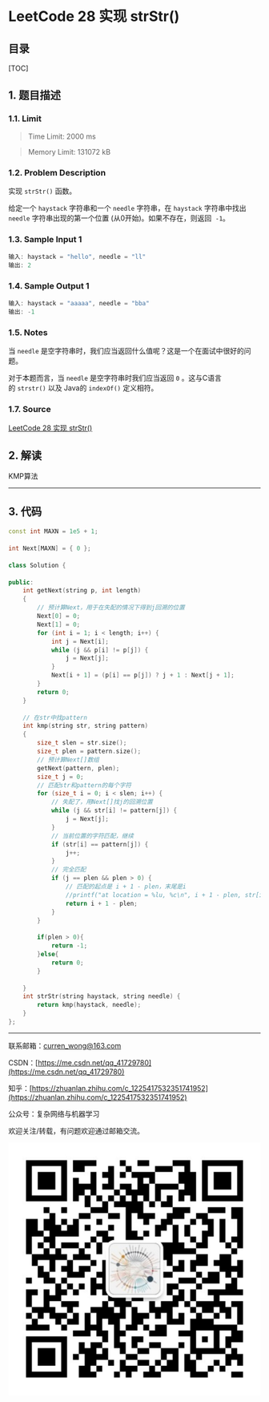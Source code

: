 LeetCode 28 实现 strStr()
===

目录
---

[TOC]

## 1. 题目描述

### 1.1. Limit

>Time Limit: 2000 ms

>Memory Limit: 131072 kB

### 1.2. Problem Description

实现 `strStr()` 函数。

给定一个 `haystack` 字符串和一个 `needle` 字符串，在 `haystack` 字符串中找出 `needle` 字符串出现的第一个位置 (从0开始)。如果不存在，则返回  `-1`。

### 1.3. Sample Input 1

```cpp
输入: haystack = "hello", needle = "ll"
输出: 2
```

### 1.4. Sample Output 1

```cpp
输入: haystack = "aaaaa", needle = "bba"
输出: -1
```

### 1.5. Notes

当 `needle` 是空字符串时，我们应当返回什么值呢？这是一个在面试中很好的问题。

对于本题而言，当 `needle` 是空字符串时我们应当返回 `0` 。这与C语言的 `strstr()` 以及 Java的 `indexOf()` 定义相符。

### 1.7. Source

[LeetCode 28 实现 strStr()](https://leetcode-cn.com/problems/implement-strstr/)

## 2. 解读

KMP算法

---

## 3. 代码

```cpp
const int MAXN = 1e5 + 1;

int Next[MAXN] = { 0 };

class Solution {

public:
    int getNext(string p, int length)
    {
        // 预计算Next，用于在失配的情况下得到j回溯的位置
        Next[0] = 0;
        Next[1] = 0;
        for (int i = 1; i < length; i++) {
            int j = Next[i];
            while (j && p[i] != p[j]) {
                j = Next[j];
            }
            Next[i + 1] = (p[i] == p[j]) ? j + 1 : Next[j + 1];
        }
        return 0;
    }

    // 在str中找pattern
    int kmp(string str, string pattern)
    {
        size_t slen = str.size();
        size_t plen = pattern.size();
        // 预计算Next[]数组
        getNext(pattern, plen);
        size_t j = 0;
        // 匹配str和pattern的每个字符
        for (size_t i = 0; i < slen; i++) {
            // 失配了，用Next[]找j的回溯位置
            while (j && str[i] != pattern[j]) {
                j = Next[j];
            }
            // 当前位置的字符匹配，继续
            if (str[i] == pattern[j]) {
                j++;
            }
            // 完全匹配
            if (j == plen && plen > 0) {
                // 匹配的起点是 i + 1 - plen，末尾是i
                //printf("at location = %lu, %c\n", i + 1 - plen, str[i + 1 - plen]);
                return i + 1 - plen;
            }
        }

        if(plen > 0){
            return -1;
        }else{
            return 0;
        }

    }
    int strStr(string haystack, string needle) {
        return kmp(haystack, needle);
    }
};
```

---

联系邮箱：curren_wong@163.com

CSDN：[https://me.csdn.net/qq_41729780](https://me.csdn.net/qq_41729780)

知乎：[https://zhuanlan.zhihu.com/c_1225417532351741952](https://zhuanlan.zhihu.com/c_1225417532351741952)

公众号：复杂网络与机器学习

欢迎关注/转载，有问题欢迎通过邮箱交流。

![二维码](../../../img/WeChat/QRCode.jpg)
